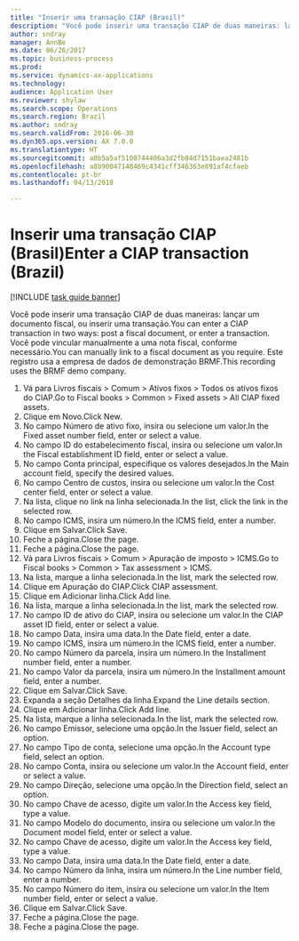 ```yaml
--- 
title: "Inserir uma transação CIAP (Brasil)"
description: "Você pode inserir uma transação CIAP de duas maneiras: lançando uma nota fiscal ou inserindo uma transação."
author: sndray
manager: AnnBe
ms.date: 06/26/2017
ms.topic: business-process
ms.prod: 
ms.service: dynamics-ax-applications
ms.technology: 
audience: Application User
ms.reviewer: shylaw
ms.search.scope: Operations
ms.search.region: Brazil
ms.author: sndray
ms.search.validFrom: 2016-06-30
ms.dyn365.ops.version: AX 7.0.0
ms.translationtype: HT
ms.sourcegitcommit: a8b5a5af5108744406a3d2fb84d7151baea2481b
ms.openlocfilehash: a8b90047148469c4341cff346363e891af4cfaeb
ms.contentlocale: pt-br
ms.lasthandoff: 04/13/2018

---
```

# <a name="enter-a-ciap-transaction-brazil"></a><span data-ttu-id="a8a7d-103">Inserir uma transação CIAP (Brasil)</span><span class="sxs-lookup"><span data-stu-id="a8a7d-103">Enter a CIAP transaction (Brazil)</span></span>

[!INCLUDE [task guide banner](../../includes/task-guide-banner.md)]

<span data-ttu-id="a8a7d-104">Você pode inserir uma transação CIAP de duas maneiras: lançar um documento fiscal, ou inserir uma transação.</span><span class="sxs-lookup"><span data-stu-id="a8a7d-104">You can enter a CIAP transaction in two ways: post a fiscal document, or enter a transaction.</span></span> <span data-ttu-id="a8a7d-105">Você pode vincular manualmente a uma nota fiscal, conforme necessário.</span><span class="sxs-lookup"><span data-stu-id="a8a7d-105">You can  manually link to a fiscal document as you require.</span></span> <span data-ttu-id="a8a7d-106">Este registro usa a empresa de dados de demonstração BRMF.</span><span class="sxs-lookup"><span data-stu-id="a8a7d-106">This recording uses the BRMF demo company.</span></span>

1. <span data-ttu-id="a8a7d-107">Vá para Livros fiscais > Comum > Ativos fixos > Todos os ativos fixos do CIAP.</span><span class="sxs-lookup"><span data-stu-id="a8a7d-107">Go to Fiscal books > Common > Fixed assets > All CIAP fixed assets.</span></span>
2. <span data-ttu-id="a8a7d-108">Clique em Novo.</span><span class="sxs-lookup"><span data-stu-id="a8a7d-108">Click New.</span></span>
3. <span data-ttu-id="a8a7d-109">No campo Número de ativo fixo, insira ou selecione um valor.</span><span class="sxs-lookup"><span data-stu-id="a8a7d-109">In the Fixed asset number field, enter or select a value.</span></span>
4. <span data-ttu-id="a8a7d-110">No campo ID do estabelecimento fiscal, insira ou selecione um valor.</span><span class="sxs-lookup"><span data-stu-id="a8a7d-110">In the Fiscal establishment ID field, enter or select a value.</span></span>
5. <span data-ttu-id="a8a7d-111">No campo Conta principal, especifique os valores desejados.</span><span class="sxs-lookup"><span data-stu-id="a8a7d-111">In the Main account field, specify the desired values.</span></span>
6. <span data-ttu-id="a8a7d-112">No campo Centro de custos, insira ou selecione um valor.</span><span class="sxs-lookup"><span data-stu-id="a8a7d-112">In the Cost center field, enter or select a value.</span></span>
7. <span data-ttu-id="a8a7d-113">Na lista, clique no link na linha selecionada.</span><span class="sxs-lookup"><span data-stu-id="a8a7d-113">In the list, click the link in the selected row.</span></span>
8. <span data-ttu-id="a8a7d-114">No campo ICMS, insira um número.</span><span class="sxs-lookup"><span data-stu-id="a8a7d-114">In the ICMS field, enter a number.</span></span>
9. <span data-ttu-id="a8a7d-115">Clique em Salvar.</span><span class="sxs-lookup"><span data-stu-id="a8a7d-115">Click Save.</span></span>
10. <span data-ttu-id="a8a7d-116">Feche a página.</span><span class="sxs-lookup"><span data-stu-id="a8a7d-116">Close the page.</span></span>
11. <span data-ttu-id="a8a7d-117">Feche a página.</span><span class="sxs-lookup"><span data-stu-id="a8a7d-117">Close the page.</span></span>
12. <span data-ttu-id="a8a7d-118">Vá para Livros fiscais > Comum > Apuração de imposto > ICMS.</span><span class="sxs-lookup"><span data-stu-id="a8a7d-118">Go to Fiscal books > Common > Tax assessment > ICMS.</span></span>
13. <span data-ttu-id="a8a7d-119">Na lista, marque a linha selecionada.</span><span class="sxs-lookup"><span data-stu-id="a8a7d-119">In the list, mark the selected row.</span></span>
14. <span data-ttu-id="a8a7d-120">Clique em Apuração do CIAP.</span><span class="sxs-lookup"><span data-stu-id="a8a7d-120">Click CIAP assessment.</span></span>
15. <span data-ttu-id="a8a7d-121">Clique em Adicionar linha.</span><span class="sxs-lookup"><span data-stu-id="a8a7d-121">Click Add line.</span></span>
16. <span data-ttu-id="a8a7d-122">Na lista, marque a linha selecionada.</span><span class="sxs-lookup"><span data-stu-id="a8a7d-122">In the list, mark the selected row.</span></span>
17. <span data-ttu-id="a8a7d-123">No campo ID de ativo do CIAP, insira ou selecione um valor.</span><span class="sxs-lookup"><span data-stu-id="a8a7d-123">In the CIAP asset ID field, enter or select a value.</span></span>
18. <span data-ttu-id="a8a7d-124">No campo Data, insira uma data.</span><span class="sxs-lookup"><span data-stu-id="a8a7d-124">In the Date field, enter a date.</span></span>
19. <span data-ttu-id="a8a7d-125">No campo ICMS, insira um número.</span><span class="sxs-lookup"><span data-stu-id="a8a7d-125">In the ICMS field, enter a number.</span></span>
20. <span data-ttu-id="a8a7d-126">No campo Número da parcela, insira um número.</span><span class="sxs-lookup"><span data-stu-id="a8a7d-126">In the Installment number field, enter a number.</span></span>
21. <span data-ttu-id="a8a7d-127">No campo Valor da parcela, insira um número.</span><span class="sxs-lookup"><span data-stu-id="a8a7d-127">In the Installment amount field, enter a number.</span></span>
22. <span data-ttu-id="a8a7d-128">Clique em Salvar.</span><span class="sxs-lookup"><span data-stu-id="a8a7d-128">Click Save.</span></span>
23. <span data-ttu-id="a8a7d-129">Expanda a seção Detalhes da linha.</span><span class="sxs-lookup"><span data-stu-id="a8a7d-129">Expand the Line details section.</span></span>
24. <span data-ttu-id="a8a7d-130">Clique em Adicionar linha.</span><span class="sxs-lookup"><span data-stu-id="a8a7d-130">Click Add line.</span></span>
25. <span data-ttu-id="a8a7d-131">Na lista, marque a linha selecionada.</span><span class="sxs-lookup"><span data-stu-id="a8a7d-131">In the list, mark the selected row.</span></span>
26. <span data-ttu-id="a8a7d-132">No campo Emissor, selecione uma opção.</span><span class="sxs-lookup"><span data-stu-id="a8a7d-132">In the Issuer field, select an option.</span></span>
27. <span data-ttu-id="a8a7d-133">No campo Tipo de conta, selecione uma opção.</span><span class="sxs-lookup"><span data-stu-id="a8a7d-133">In the Account type field, select an option.</span></span>
28. <span data-ttu-id="a8a7d-134">No campo Conta, insira ou selecione um valor.</span><span class="sxs-lookup"><span data-stu-id="a8a7d-134">In the Account field, enter or select a value.</span></span>
29. <span data-ttu-id="a8a7d-135">No campo Direção, selecione uma opção.</span><span class="sxs-lookup"><span data-stu-id="a8a7d-135">In the Direction field, select an option.</span></span>
30. <span data-ttu-id="a8a7d-136">No campo Chave de acesso, digite um valor.</span><span class="sxs-lookup"><span data-stu-id="a8a7d-136">In the Access key field, type a value.</span></span>
31. <span data-ttu-id="a8a7d-137">No campo Modelo do documento, insira ou selecione um valor.</span><span class="sxs-lookup"><span data-stu-id="a8a7d-137">In the Document model field, enter or select a value.</span></span>
32. <span data-ttu-id="a8a7d-138">No campo Chave de acesso, digite um valor.</span><span class="sxs-lookup"><span data-stu-id="a8a7d-138">In the Access key field, type a value.</span></span>
33. <span data-ttu-id="a8a7d-139">No campo Data, insira uma data.</span><span class="sxs-lookup"><span data-stu-id="a8a7d-139">In the Date field, enter a date.</span></span>
34. <span data-ttu-id="a8a7d-140">No campo Número da linha, insira um número.</span><span class="sxs-lookup"><span data-stu-id="a8a7d-140">In the Line number field, enter a number.</span></span>
35. <span data-ttu-id="a8a7d-141">No campo Número do item, insira ou selecione um valor.</span><span class="sxs-lookup"><span data-stu-id="a8a7d-141">In the Item number field, enter or select a value.</span></span>
36. <span data-ttu-id="a8a7d-142">Clique em Salvar.</span><span class="sxs-lookup"><span data-stu-id="a8a7d-142">Click Save.</span></span>
37. <span data-ttu-id="a8a7d-143">Feche a página.</span><span class="sxs-lookup"><span data-stu-id="a8a7d-143">Close the page.</span></span>
38. <span data-ttu-id="a8a7d-144">Feche a página.</span><span class="sxs-lookup"><span data-stu-id="a8a7d-144">Close the page.</span></span>


